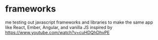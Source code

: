 # frameworks
me testing out javascript frameworks and libraries to make the same app like React, Ember, Angular, and vanilla JS
inspired by https://www.youtube.com/watch?v=cuHDQhDhvPE
